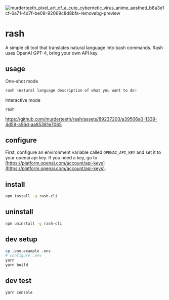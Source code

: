 ![murderteeth_pixel_art_of_a_cute_cybernetic_virus_anime_aestheti_b8a3e1cf-6a71-4d7f-be09-92069c8d8bfa-removebg-preview](https://github.com/murderteeth/rash/assets/89237203/27ac0260-c90d-4f5c-ae97-27ff5ec39976)

# rash
A simple cli tool that translates natural language into bash commands. Rash uses OpenAI GPT-4, bring your own API key.

## usage
One-shot mode
```bash
rash <natural language description of what you want to do>
```

Interactive mode
```bash
rash
```



https://github.com/murderteeth/rash/assets/89237203/a39506a0-1339-4d59-a56d-aa85381e7065


## configure
First, configure an environment variable called `OPENAI_API_KEY` and set it to your openai api key. If you need a key, go to [https://platform.openai.com/account/api-keys](https://platform.openai.com/account/api-keys).

## install
```bash
npm install -g rash-cli
```

## uninstall
```bash
npm uninstall -g rash-cli
```

## dev setup
```bash
cp .env.example .env
# configure .env
yarn
yarn build
```

## dev test
```bash
yarn console
```
